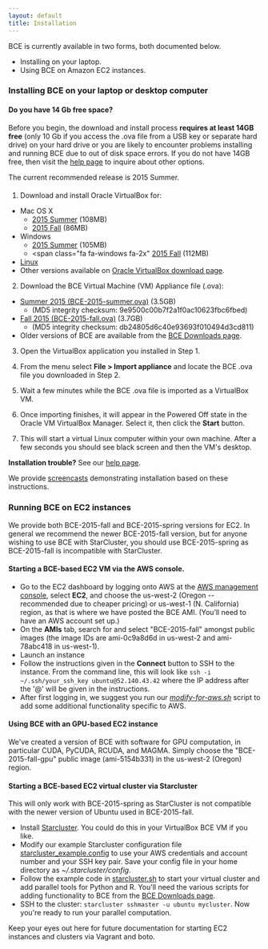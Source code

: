 ```yaml
---
layout: default
title: Installation
---
```


BCE is currently available in two forms, both documented below.

  - Installing on your laptop.
  - Using BCE on Amazon EC2 instances.


### Installing BCE on your laptop or desktop computer

#### Do you have 14 Gb free space?

Before you begin, the download and install process **requires at least 14GB free** (only 10 Gb if you access the .ova file from a USB key or separate hard drive) on your hard drive or you are likely to encounter problems installing and running BCE due to out of disk space errors. If you do not have 14GB free, then visit the [help page](help.html) to inquire about other options.

The current recommended release is 2015 Summer.

#### 

1) Download and install Oracle VirtualBox for:
  - Mac OS X
    - <span class="fa fa-apple fa-2x"></span> [2015 Summer](http://download.virtualbox.org/virtualbox/4.3.28/VirtualBox-4.3.28-100309-OSX.dmg) (108MB)
    - <span class="fa fa-apple fa-2x"></span> [2015 Fall](http://download.virtualbox.org/virtualbox/5.0.10/VirtualBox-5.0.10-104061-OSX.dmg) (86MB)
  - Windows
    - <span class="fa fa-windows fa-2x"></span> [2015 Summer](http://download.virtualbox.org/virtualbox/4.3.28/VirtualBox-4.3.28-100309-Win.exe) (105MB)
    - <span class="fa fa-windows fa-2x"<span></span> [2015 Fall](http://download.virtualbox.org/virtualbox/5.0.10/VirtualBox-5.0.10-104061-Win.exe) (112MB)
  - <span class="fa fa-linux fa-2x"></span> [Linux](https://www.virtualbox.org/wiki/Linux_Downloads)
  - Other versions available on [Oracle VirtualBox download page](https://www.virtualbox.org/wiki/Downloads).

2) Download the BCE Virtual Machine (VM) Appliance file (.ova):
  - [Summer 2015 (BCE-2015-summer.ova)](https://berkeley.box.com/s/68g11omap9yqow3a09t36wvwsuplio3w) (3.5GB)
    - (MD5 integrity checksum: 9e9500c00b7f2a1f0ac10623fbc6fbed)
  - [Fall 2015 (BCE-2015-fall.ova)](https://berkeley.box.com/s/wqnuag86gmdxd17za868gjdieym6phvp) (3.7GB)
    - (MD5 integrity checksum: db24805d6c40e93693f010494d3cd811)
  - Older versions of BCE are available from the [BCE Downloads page](downloads.html).
 
3) Open the VirtualBox application you installed in Step 1.

4) From the menu select **File > Import appliance** and locate the BCE .ova file you downloaded in Step 2.

5) Wait a few minutes while the BCE .ova file is imported as a VirtualBox VM.

6) Once importing finishes, it will appear in the Powered Off state in the Oracle VM VirtualBox Manager. Select it, then click the **Start** button.

7) This will start a virtual Linux computer within your own machine.
  After a few seconds you should see black screen and then the VM's
  desktop.

**Installation trouble?** See our [help page](help.html).

We provide [screencasts](screencasts.html) demonstrating installation based on these instructions.

### Running BCE on EC2 instances

We provide both BCE-2015-fall and BCE-2015-spring versions for EC2. In general we recommend the newer BCE-2015-fall version, but for anyone wishing to use BCE with StarCluster, you should use BCE-2015-spring as BCE-2015-fall is incompatible with StarCluster.

#### Starting a BCE-based EC2 VM via the AWS console.

  - Go to the EC2 dashboard by logging onto AWS at the [AWS management console](https://console.aws.amazon.com/?nc2=h_m_mc), select **EC2**, and choose the us-west-2 (Oregon -- recommended due to cheaper pricing) or us-west-1 (N. California) region, as that is where we have posted the BCE AMI. (You’ll need to have an AWS account set up.)
  - On the **AMIs** tab, search for and select "BCE-2015-fall" amongst public images (the image IDs are ami-0c9a8d6d in us-west-2 and ami-78abc418 in us-west-1).
  - Launch an instance
  - Follow the instructions given in the **Connect** button to SSH to the instance. From the command line, this will look like `ssh -i ~/.ssh/your_ssh_key ubuntu@52.140.43.42` where the IP address after the '@' will be given in the instructions. 
  - After first logging in, we suggest you run our [*modify-for-aws.sh*](downloads.html) script to add some additional functionality specific to AWS. 

#### Using BCE with an GPU-based EC2 instance

We've created a version of BCE with software for GPU computation, in particular CUDA, PyCUDA, RCUDA, and MAGMA. Simply choose the "BCE-2015-fall-gpu" public image (ami-5154b331) in the us-west-2 (Oregon) region.

#### Starting a BCE-based EC2 virtual cluster via Starcluster

This will only work with BCE-2015-spring as StarCluster is not compatible with the newer version of Ubuntu used in BCE-2015-fall.

  - Install [Starcluster](http://star.mit.edu/cluster/docs/latest/installation.html). You could do this in your VirtualBox BCE VM if you like.
  - Modify our example Starcluster configuration file [starcluster_example.config](https://raw.githubusercontent.com/ucberkeley/bce/dev/post-install/starcluster_example.config) to use your AWS credentials and account number and your SSH key pair. Save your config file in your home directory as *~/.starcluster/config*.
  - Follow the example code in [starcluster.sh](https://raw.githubusercontent.com/ucberkeley/bce/dev/post-install/starcluster.sh) to start your virtual cluster and add parallel tools for Python and R. You'll need the various scripts for adding functionality to BCE from the [BCE Downloads page](downloads.html).
  - SSH to the cluster: `starcluster sshmaster -u ubuntu mycluster`. Now you're ready to run your parallel computation.

Keep your eyes out here for future documentation for starting EC2 instances and clusters via Vagrant and boto.
